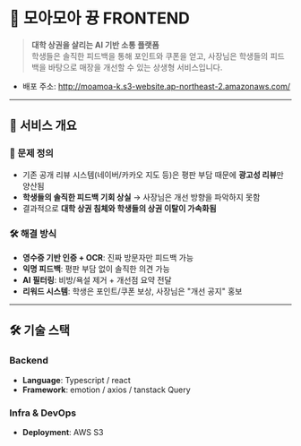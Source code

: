 # 📌 모아모아 뀽 FRONTEND

> **대학 상권을 살리는 AI 기반 소통 플랫폼**  
학생들은 솔직한 피드백을 통해 포인트와 쿠폰을 얻고, 사장님은 학생들의 피드백을 바탕으로 매장을 개선할 수 있는 상생형 서비스입니다.

- 배포 주소: http://moamoa-k.s3-website.ap-northeast-2.amazonaws.com/

---

## 🚀 서비스 개요

### 🎯 문제 정의
- 기존 공개 리뷰 시스템(네이버/카카오 지도 등)은 평판 부담 때문에 **광고성 리뷰**만 양산됨  
- **학생들의 솔직한 피드백 기회 상실** → 사장님은 개선 방향을 파악하지 못함  
- 결과적으로 **대학 상권 침체와 학생들의 상권 이탈이 가속화됨**  

### 🛠 해결 방식
- **영수증 기반 인증 + OCR**: 진짜 방문자만 피드백 가능  
- **익명 피드백**: 평판 부담 없이 솔직한 의견 가능  
- **AI 필터링**: 비방/욕설 제거 + 개선점 요약 전달  
- **리워드 시스템**: 학생은 포인트/쿠폰 보상, 사장님은 "개선 공지" 홍보  

---

## 🛠 기술 스택

### Backend
- **Language**: Typescript / react
- **Framework**: emotion / axios / tanstack Query

### Infra & DevOps
- **Deployment**: AWS S3
